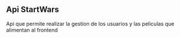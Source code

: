 ## Api StartWars

Api que permite realizar la gestion de los usuarios y las peliculas que alimentan al frontend

